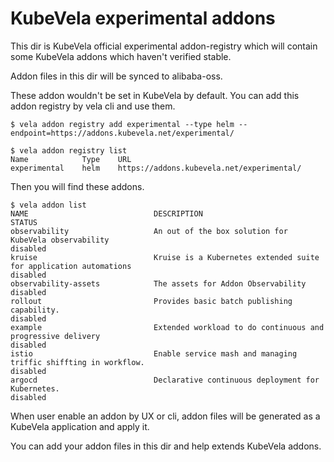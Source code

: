 # KubeVela experimental addons

This dir is KubeVela official experimental addon-registry which will contain some KubeVela addons which haven't verified stable.

Addon files in this dir will be synced to alibaba-oss. 

These addon wouldn't be set in KubeVela by default. You can add this addon registry by vela cli and use them.

```shell
$ vela addon registry add experimental --type helm --endpoint=https://addons.kubevela.net/experimental/
```

```shell
$ vela addon registry list      
Name            Type    URL                                                                                                      
experimental    helm    https://addons.kubevela.net/experimental/ 
```

Then you will find these addons.

```shell
$ vela addon list
NAME                     		DESCRIPTION                                                                                          	STATUS
observability            		An out of the box solution for KubeVela observability                                                	disabled
kruise                   		Kruise is a Kubernetes extended suite for application automations                                    	disabled
observability-assets     		The assets for Addon Observability                                                                   	disabled
rollout                  		Provides basic batch publishing capability.                                                          	disabled
example                  		Extended workload to do continuous and progressive delivery                                          	disabled
istio                    		Enable service mash and managing triffic shiffting in workflow.                                      	disabled
argocd                   		Declarative continuous deployment for Kubernetes.                                                    	disabled
```

When user enable an addon by UX or cli, addon files will be generated as a KubeVela application and apply it.

You can add your addon files in this dir and help extends KubeVela addons. 
